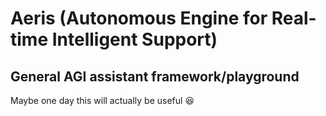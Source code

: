 # Aeris (Autonomous Engine for Real-time Intelligent Support)

## General AGI assistant framework/playground

Maybe one day this will actually be useful :laughing: